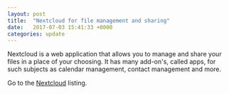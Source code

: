 ```yaml
---
layout: post
title:  "Nextcloud for file management and sharing"
date:   2017-07-03 15:41:33 +0000
categories: update
---
```


Nextcloud is a web application that allows you to manage and
 share your files in a place of your choosing. It has many
 add-on's, called apps, for such subjects as calendar management,
 contact management and more.

Go to the <a href="/products/#Nextcloud">Nextcloud</a> listing.

